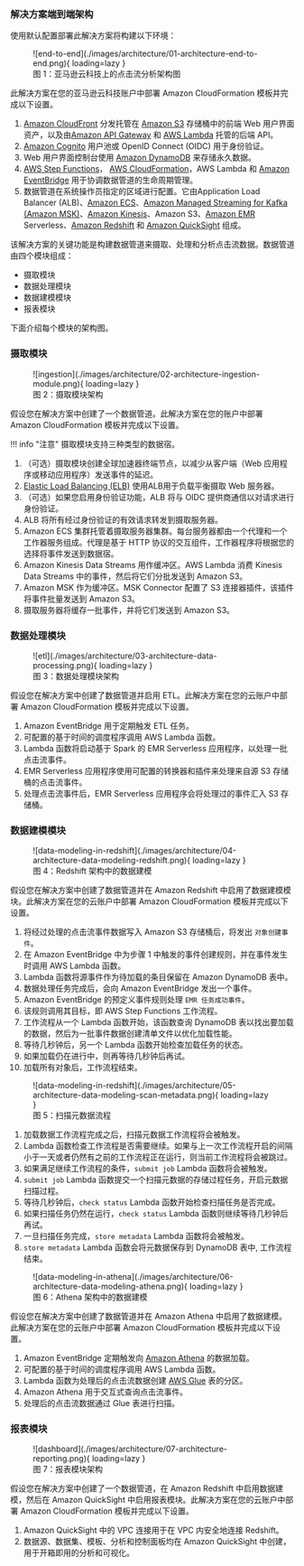 ### 解决方案端到端架构

使用默认配置部署此解决方案将构建以下环境：

<figure markdown>
   ![end-to-end](./images/architecture/01-architecture-end-to-end.png){ loading=lazy }
   <figcaption>图 1：亚马逊云科技上的点击流分析架构图</figcaption>
</figure>

此解决方案在您的亚马逊云科技账户中部署 Amazon CloudFormation 模板并完成以下设置。

1. [Amazon CloudFront](https://aws.amazon.com/cloudfront) 分发托管在 [Amazon S3](https://aws.amazon.com/s3/) 存储桶中的前端 Web 用户界面资产，以及由[Amazon API Gateway](https://aws.amazon.com/api-gateway/) 和 [AWS Lambda](https://aws.amazon.com/lambda) 托管的后端 API。
2. [Amazon Cognito](https://aws.amazon.com/cognito) 用户池或 OpenID Connect (OIDC) 用于身份验证。
3. Web 用户界面控制台使用 [Amazon DynamoDB](https://aws.amazon.com/dynamodb) 来存储永久数据。
4. [AWS Step Functions](https://aws.amazon.com/step-functions)， [AWS CloudFormation](https://aws.amazon.com/cloudformation)，AWS Lambda 和 [Amazon EventBridge](https://aws.amazon.com/eventbridge) 用于协调数据管道的生命周期管理。
5. 数据管道在系统操作员指定的区域进行配置。它由Application Load Balancer (ALB)、[Amazon ECS](https://aws.amazon.com/ecs/)、[Amazon Managed Streaming for Kafka (Amazon MSK)](https://aws.amazon.com/msk/)、[Amazon Kinesis](https://aws.amazon.com/kinesis/)、Amazon S3、[Amazon EMR](https://aws.amazon.com/emr/) Serverless、[Amazon Redshift](https://aws.amazon.com/redshift/) 和 [Amazon QuickSight](https://aws.amazon.com/quicksight/) 组成。

该解决方案的关键功能是构建数据管道来摄取、处理和分析点击流数据。数据管道由四个模块组成： 

- 摄取模块 
- 数据处理模块 
- 数据建模模块 
- 报表模块 

下面介绍每个模块的架构图。

### 摄取模块

<figure markdown>
   ![ingestion](./images/architecture/02-architecture-ingestion-module.png){ loading=lazy }
   <figcaption>图 2：摄取模块架构</figcaption>
</figure>

假设您在解决方案中创建了一个数据管道。此解决方案在您的账户中部署 Amazon CloudFormation 模板并完成以下设置。

!!! info "注意"
    摄取模块支持三种类型的数据宿。

1. （可选）摄取模块创建全球加速器终端节点，以减少从客户端（Web 应用程序或移动应用程序）发送事件的延迟。
2. [Elastic Load Balancing (ELB)](https://aws.amazon.com/elasticloadbalancing/) 使用ALB用于负载平衡摄取 Web 服务器。
3. （可选）如果您启用身份验证功能，ALB 将与 OIDC 提供商通信以对请求进行身份验证。
4. ALB 将所有经过身份验证的有效请求转发到摄取服务器。
5. Amazon ECS 集群托管着摄取服务器集群。每台服务器都由一个代理和一个工作器服务组成。代理是基于 HTTP 协议的交互组件，工作器程序将根据您的选择将事件发送到数据宿。
6. Amazon Kinesis Data Streams 用作缓冲区。AWS Lambda 消费 Kinesis Data Streams 中的事件，然后将它们分批发送到 Amazon S3。
7. Amazon MSK 作为缓冲区。MSK Connector 配置了 S3 连接器插件，该插件将事件批量发送到 Amazon S3。
8. 摄取服务器将缓存一批事件，并将它们发送到 Amazon S3。


### 数据处理模块

<figure markdown>
   ![etl](./images/architecture/03-architecture-data-processing.png){ loading=lazy }
   <figcaption>图 3：数据处理模块架构</figcaption>
</figure>

假设您在解决方案中创建了数据管道并启用 ETL。此解决方案在您的云账户中部署 Amazon CloudFormation 模板并完成以下设置。

1. Amazon EventBridge 用于定期触发 ETL 任务。
2. 可配置的基于时间的调度程序调用 AWS Lambda 函数。
3. Lambda 函数将启动基于 Spark 的 EMR Serverless 应用程序，以处理一批点击流事件。
4. EMR Serverless 应用程序使用可配置的转换器和插件来处理来自源 S3 存储桶的点击流事件。
5. 处理点击流事件后，EMR Serverless 应用程序会将处理过的事件汇入 S3 存储桶。


### 数据建模模块

<figure markdown>
   ![data-modeling-in-redshift](./images/architecture/04-architecture-data-modeling-redshift.png){ loading=lazy }
   <figcaption>图 4：Redshift 架构中的数据建模</figcaption>
</figure>

假设您在解决方案中创建了数据管道并在 Amazon Redshift 中启用了数据建模模块。此解决方案在您的云账户中部署 Amazon CloudFormation 模板并完成以下设置。

1. 将经过处理的点击流事件数据写入 Amazon S3 存储桶后，将发出 `对象创建事件`。
2. 在 Amazon EventBridge 中为步骤 1 中触发的事件创建规则，并在事件发生时调用 AWS Lambda 函数。
3. Lambda 函数将源事件作为待加载的条目保留在 Amazon DynamoDB 表中。
4. 数据处理任务完成后，会向 Amazon EventBridge 发出一个事件。
5. Amazon EventBridge 的预定义事件规则处理 `EMR 任务成功事件`。
6. 该规则调用其目标，即 AWS Step Functions 工作流程。
7. 工作流程从一个 Lambda 函数开始，该函数查询 DynamoDB 表以找出要加载的数据，然后为一批事件数据创建清单文件以优化加载性能。
8. 等待几秒钟后，另一个 Lambda 函数开始检查加载任务的状态。
9. 如果加载仍在进行中，则再等待几秒钟后再试。
10. 加载所有对象后，工作流程结束。

<figure markdown>
   ![data-modeling-in-redshift](./images/architecture/05-architecture-data-modeling-scan-metadata.png){ loading=lazy }
   <figcaption>图 5：扫描元数据流程</figcaption>
</figure>

1. 加载数据工作流程完成之后，扫描元数据工作流程将会被触发。
2. Lambda 函数检查工作流程是否需要继续。如果与上一次工作流程开启的间隔小于一天或者仍然有之前的工作流程正在运行，则当前工作流程将会被跳过。
3. 如果满足继续工作流程的条件，`submit job` Lambda 函数将会被触发。
4. `submit job` Lambda 函数提交一个扫描元数据的存储过程任务，开启元数据扫描过程。
5. 等待几秒钟后，`check status` Lambda 函数开始检查扫描任务是否完成。
6. 如果扫描任务仍然在运行，`check status` Lambda 函数则继续等待几秒钟后再试。
7. 一旦扫描任务完成，`store metadata` Lambda 函数将会被触发。
8. `store metadata` Lambda 函数会将元数据保存到 DynamoDB 表中, 工作流程结束。

<figure markdown>
   ![data-modeling-in-athena](./images/architecture/06-architecture-data-modeling-athena.png){ loading=lazy }
   <figcaption>图 6：Athena 架构中的数据建模</figcaption>
</figure>

假设您在解决方案中创建了数据管道并在 Amazon Athena 中启用了数据建模。此解决方案在您的云账户中部署 Amazon CloudFormation 模板并完成以下设置。

1. Amazon EventBridge 定期触发向 [Amazon Athena](https://aws.amazon.com/athena/) 的数据加载。
2. 可配置的基于时间的调度程序调用 AWS Lambda 函数。
3. Lambda 函数为处理后的点击流数据创建 [AWS Glue](https://aws.amazon.com/glue/) 表的分区。
4. Amazon Athena 用于交互式查询点击流事件。
5. 处理后的点击流数据通过 Glue 表进行扫描。

### 报表模块

<figure markdown>
   ![dashboard](./images/architecture/07-architecture-reporting.png){ loading=lazy }
   <figcaption>图 7：报表模块架构</figcaption>
</figure>

假设您在解决方案中创建了一个数据管道，在 Amazon Redshift 中启用数据建模，然后在 Amazon QuickSight 中启用报表模块。此解决方案在您的云账户中部署 Amazon CloudFormation 模板并完成以下设置。

1. Amazon QuickSight 中的 VPC 连接用于在 VPC 内安全地连接 Redshift。
2. 数据源、数据集、模板、分析和控制面板均在 Amazon QuickSight 中创建，用于开箱即用的分析和可视化。

